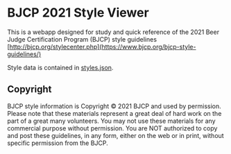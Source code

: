 # BJCP 2021 Style Viewer

This is a webapp designed for study and quick reference of the 2021 Beer Judge Certification Program (BJCP) style guidelines [http://bjcp.org/stylecenter.php](https://www.bjcp.org/bjcp-style-guidelines/)

Style data is contained in [styles.json](styles.json).

## Copyright

BJCP style information is Copyright &copy; 2021 BJCP and used by permission. Please note that these materials represent a great deal of hard work on the part of a great many volunteers. You may not use these materials for any commercial purpose without permission. You are NOT authorized to copy and post these guidelines, in any form, either on the web or in print, without specific permission from the BJCP.  
